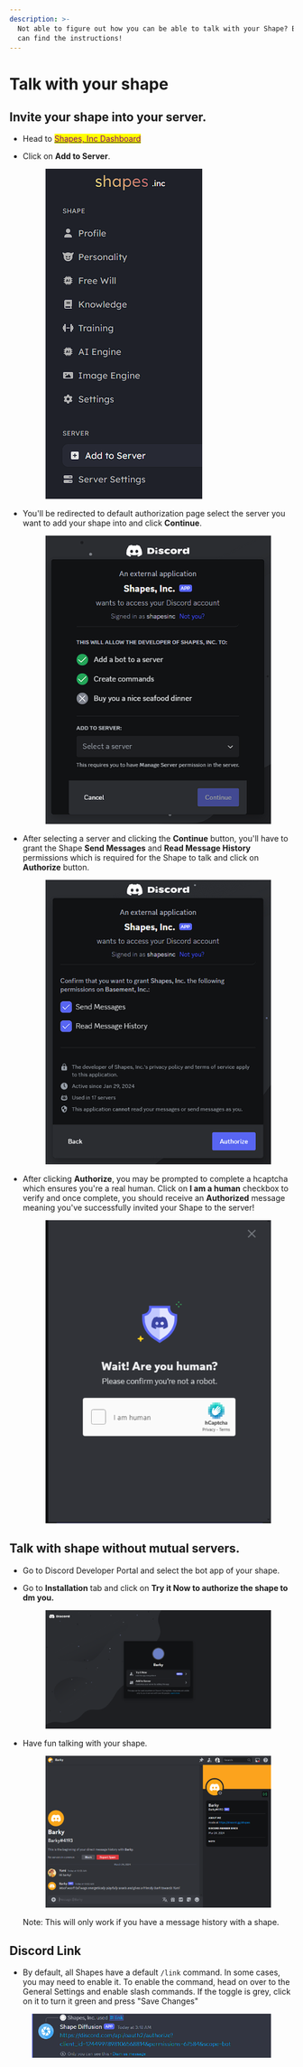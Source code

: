 ```yaml
---
description: >-
  Not able to figure out how you can be able to talk with your Shape? Below you
  can find the instructions!
---
```


# Talk with your shape

## Invite your shape into your server.

* Head to [<mark style="color:purple;">Shapes, Inc Dashboard</mark>](https://shapes.inc)
*   Click on **Add to Server**.&#x20;

    <figure><img src="../../.gitbook/assets/Screenshot 2024-05-31 031304.png" alt=""><figcaption></figcaption></figure>


*   You'll be redirected to default authorization page select the server you want to add your shape into and click **Continue**.

    <figure><img src="../../.gitbook/assets/Screenshot 2024-05-31 031337.png" alt=""><figcaption></figcaption></figure>


*   After selecting a server and clicking the **Continue** button, you'll have to grant the Shape **Send Messages** and **Read Message History** permissions which is required for the Shape to talk and click on **Authorize** button.

    <figure><img src="../../.gitbook/assets/Screenshot 2024-05-31 031421.png" alt=""><figcaption></figcaption></figure>
*   After clicking **Authorize**, you may be prompted to complete a hcaptcha which ensures you're a real human. Click on **I am a human** checkbox to verify and once complete, you should receive an **Authorized** message meaning you've successfully invited your Shape to the server!

    <figure><img src="../../.gitbook/assets/image (125).png" alt=""><figcaption></figcaption></figure>

## Talk with shape without mutual servers.

* Go to Discord Developer Portal and select the bot app of your shape.
*   Go to **Installation** tab and click on **Try it Now to authorize the shape to dm you.**

    <figure><img src="../../.gitbook/assets/image (119).png" alt=""><figcaption></figcaption></figure>
*   Have fun talking with your shape.

    <figure><img src="../../.gitbook/assets/image (121).png" alt=""><figcaption></figcaption></figure>

    Note: This will only work if you have a message history with a shape.

## Discord Link

* By default, all Shapes have a default `/link` command. In some cases, you may need to enable it. To enable the command, head on over to the General Settings and enable slash commands. If the toggle is grey, click on it to turn it green and press "Save Changes"&#x20;

<figure><img src="../../.gitbook/assets/Screenshot 2024-05-31 031819.png" alt=""><figcaption></figcaption></figure>
